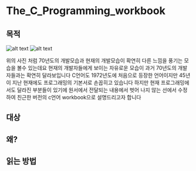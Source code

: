 # The_C_Programming_workbook
## 목적
![alt text](https://mediastream.cern.ch/MediaArchive/Photo/Public/1966/6607189/6607189/6607189-A5-at-72-dpi.jpg)
![alt text](https://ww2.kqed.org/news/wp-content/uploads/sites/10/2016/01/RocketSpace64-1440x960.jpg)

위의 사진 처럼 70년도의 개발모습과 현재의 개발모습이 확연히 다른 느낌을 풍기는 모습을 볼수 있는데요
현재의 개발자들에게 보이는 자유로운 모습이 과거 70년도의 개발자들과는 확연히 달라보입니다
C언어도 1972년도에 처음으로 등장한 언어이지만 45년이 지난 현재에도 프로그래밍의 기본서로 손꼽히고 있습니다
하지만 현재 프로그래밍에서도 달라진 부분들이 있기에 원서에서 전달되는 내용에서 벗어 나지 않는 선에서 수정하여 친근한 버전의 c언어 workbook으로 설명드리고자 합니다

## 대상
## 왜?
## 읽는 방법
